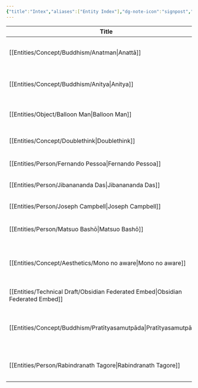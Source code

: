 ```yaml
---
{"title":"Intex","aliases":["Entity Index"],"dg-note-icon":"signpost","dg-publish":true,"dg-pinned":true,"garden-index":true,"dg-hide-in-graph":true,"tags":["entities"],"created":"2023-03-25T22:35:25+06:00","updated":"2023-03-25T22:40:01+06:00","permalink":"/entities/entity-index/","hideInGraph":true,"pinned":true,"dgPassFrontmatter":true,"noteIcon":"signpost"}
---
```


| Title                                                                              | Aliases                                                           | Type            | Tags                                                             |
| ---------------------------------------------------------------------------------- | ----------------------------------------------------------------- | --------------- | ---------------------------------------------------------------- |
| [[Entities/Concept/Buddhism/Anatman\|Anattā]]                                   | <ul><li>anātman</li><li>Anattā</li></ul>                          | Concept         | #concept #concept/buddhism #concept/theology #concept/philosophy |
| [[Entities/Concept/Buddhism/Anitya\|Anitya]]                                    | <ul><li>anitya</li><li>impermanence</li></ul>                     | Concept         | #concept #concept/buddhism #concept/theology #concept/philosophy |
| [[Entities/Object/Balloon Man\|Balloon Man]]                                    | <ul><li>বেলুন মানুষ</li><li>বেলুন সৈন্য</li></ul>                 | Object          | #object #object/toy                                              |
| [[Entities/Concept/Doublethink\|Doublethink]]                                   | <ul><li>Doublethink</li></ul>                                     | Concept         | #concept #concept/psychology #concept/orwellian                  |
| [[Entities/Person/Fernando Pessoa\|Fernando Pessoa]]                            | <ul><li>Pessoa</li></ul>                                          | Person          | #person #person/writer                                           |
| [[Entities/Person/Jibanananda Das\|Jibanananda Das]]                            | <ul><li>জীবনানন্দ দাশ</li></ul>                                   | Person          | #person #person/writer                                           |
| [[Entities/Person/Joseph Campbell\|Joseph Campbell]]                            | <ul><li>ক্যাম্পবেল</li></ul>                                      | Person          | #person #person/scholar                                          |
| [[Entities/Person/Matsuo Bashō\|Matsuo Bashō]]                                  | <ul><li>Matsuo Bashō</li></ul>                                    | Person          | #person #person/poet #person/writer                              |
| [[Entities/Concept/Aesthetics/Mono no aware\|Mono no aware]]                    | <ul><li>pathos of things</li><li>mono no aware</li></ul>          | Concept         | #concept #concept/aesthetics #concept/literature #concept/art    |
| [[Entities/Technical Draft/Obsidian Federated Embed\|Obsidian Federated Embed]] | <ul><li>OFE</li></ul>                                             | Technical Draft | #technical-draft                                                 |
| [[Entities/Concept/Buddhism/Pratītyasamutpāda\|Pratītyasamutpāda]]              | <ul><li>dependant origination</li><li>dependant arising</li></ul> | Concept         | #concept #concept/buddhism #concept/theology #concept/philosophy |
| [[Entities/Person/Rabindranath Tagore\|Rabindranath Tagore]]                    | <ul><li>রবীন্দ্রনাথ ঠাকুর</li></ul>                               | Person          | #person #person/polymath #person/activist #person/writer         |
